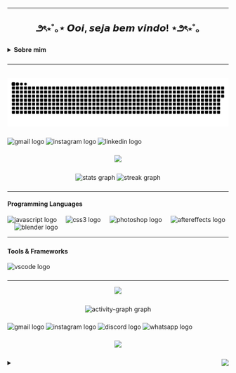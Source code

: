 <!--
**ElleDias/elleDias** is a ✨ _special_ ✨ repository because its `README.md` (this file) appears on your GitHub profile.

Here are some ideas to get you started:

- 🔭 I’m currently working on ...
- 🌱 I’m currently learning ...
- 👯 I’m looking to collaborate on ...
- 🤔 I’m looking for help with ...
- 💬 Ask me about ...
- 📫 How to reach me: ...
- 😄 Pronouns: ...
- ⚡ Fun fact: ...
-->
---

<h2 align="center">౨ৎ⋆˚｡⋆  𝙊𝙤𝙞, 𝙨𝙚𝙟𝙖 𝙗𝙚𝙢 𝙫𝙞𝙣𝙙𝙤!  ⋆౨ৎ⋆˚｡</h2>

###
<details>
  <summary>
   𝐒𝐨𝐛𝐫𝐞 𝐦𝐢𝐦 </summary>
    ✧Me chamo Danielle, tenho 16 anos, e curso Desenvolvimento de Sistemas no Senai !!
  <br>
</details>


###
---
<br clear="both">

<img src="https://raw.githubusercontent.com/ElleDias/ElleDias/output/snake.svg" alt="Snake animation" />

###

<div align="left">
  <img src="https://img.shields.io/static/v1?message=Gmail&logo=gmail&label=&color=D14836&logoColor=white&labelColor=&style=for-the-badge" height="35" alt="gmail logo"  />
  <img src="https://img.shields.io/static/v1?message=Instagram&logo=instagram&label=&color=E4405F&logoColor=white&labelColor=&style=for-the-badge" height="35" alt="instagram logo"  />
  <img src="https://img.shields.io/static/v1?message=LinkedIn&logo=linkedin&label=&color=0077B5&logoColor=white&labelColor=&style=for-the-badge" height="35" alt="linkedin logo"  />
</div>

###

<div align="center">
  <img height="400" src="https://th.bing.com/th/id/R.2a3a58b43f1df9b985d804d2f13cbc84?rik=Q4pVdodvKbAO7g&riu=http%3a%2f%2fpa1.narvii.com%2f6140%2fee9310bc5ad93d3a1f48263df8e8e6560aa8edec_hq.gif&ehk=if%2bFinjJ5MTnYCxKO1WiZS0FDY5p699hiH7SPyoUKcQ%3d&risl=&pid=ImgRaw&r=0"  />
</div>

###

<div align="center">
  <img src="https://github-readme-stats.vercel.app/api?username=ElleDias&hide_title=false&hide_rank=false&show_icons=true&include_all_commits=true&count_private=true&disable_animations=false&theme=dracula&locale=en&hide_border=false" height="150" alt="stats graph"  />
  <img src="https://streak-stats.demolab.com?user=ElleDias&locale=en&mode=daily&theme=dracula&hide_border=false&border_radius=5" height="150" alt="streak graph"  />
</div>

###

---
<h4 align="left">Programming Languages</h4>


<div align="left">
  <img src="https://cdn.jsdelivr.net/gh/devicons/devicon/icons/javascript/javascript-original.svg" height="30" alt="javascript logo"  />
  <img width="12" />
  <img src="https://cdn.jsdelivr.net/gh/devicons/devicon/icons/css3/css3-original.svg" height="30" alt="css3 logo"  />
  <img width="12" />
  <img src="https://cdn.jsdelivr.net/gh/devicons/devicon/icons/photoshop/photoshop-plain.svg" height="30" alt="photoshop logo"  />
  <img width="12" />
  <img src="https://cdn.jsdelivr.net/gh/devicons/devicon/icons/aftereffects/aftereffects-original.svg" height="30" alt="aftereffects logo"  />
  <img width="12" />
  <img src="https://cdn.jsdelivr.net/gh/devicons/devicon/icons/blender/blender-original.svg" height="30" alt="blender logo"  />
</div>

---
###

<h4 align="left">Tools & Frameworks</h4>


<div align="left">
  <img src="https://cdn.jsdelivr.net/gh/devicons/devicon/icons/vscode/vscode-original.svg" height="25" alt="vscode logo"  />
</div>

###
---
<div align="center">
  <img height="400" src="https://i.pinimg.com/originals/b9/d3/32/b9d33219ed886462bda14d790f81d388.gif"  />
</div>

###

<div align="center">
  <img src="https://github-readme-activity-graph.vercel.app/graph?username=ElleDias&radius=16&theme=react&area=true&order=5" height="300" alt="activity-graph graph"  />
</div>

###

<div align="left">
  <img src="https://raw.githubusercontent.com/maurodesouza/profile-readme-generator/master/src/assets/icons/social/gmail/default.svg" width="52" height="40" alt="gmail logo"  />
  <img src="https://raw.githubusercontent.com/maurodesouza/profile-readme-generator/master/src/assets/icons/social/instagram/default.svg" width="52" height="40" alt="instagram logo"  />
  <img src="https://raw.githubusercontent.com/maurodesouza/profile-readme-generator/master/src/assets/icons/social/discord/default.svg" width="52" height="40" alt="discord logo"  />
  <img src="https://raw.githubusercontent.com/maurodesouza/profile-readme-generator/master/src/assets/icons/social/whatsapp/default.svg" width="52" height="40" alt="whatsapp logo"  />
</div>

###

<div align="center">
  <img src="https://profile-counter.glitch.me/ElleDias/count.svg?"  />
</div>

###

<img align="right" height="100" src="https://media.tenor.com/8WVGtF092rQAAAAi/happy-sumikko-gurashi.gif"  />

###
<details>
  <summary>
  </summary>
  Oʙʀɪɢᴀᴅᴀ ᴀ ᴛᴏᴅᴏs qᴜᴇ ᴠɪsᴜᴀʟɪᴢᴀʀᴀᴍ ᴍᴇᴜ ᴘᴇʀꜰɪʟ
</details>
